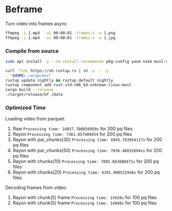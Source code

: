 # Beframe

Turn video into frames async

```sh
ffmpeg -i 1.mp4  -ss 00:00:01 -frames:v -o 1.png
ffmpeg -i 1.mp4  -ss 00:00:01 -frames:v -o 1.jpg
```
### Compile from source

```bash
sudo apt install -y --no-install-recommends pkg-config yasm nasm musl-dev clang llvm

curl -fsSL https://sh.rustup.rs | sh -s -- -y
. "$HOME/.cargo/env"
rustup update nightly && rustup default nightly
rustup component add rust-std-x86_64-unknown-linux-musl
cargo build --release
./target/release/bf /data
```

### Optimized Time

Loading video from parquet:

1. Raw `Processing time: 14857.700856959s` for 200 pq files
2. Rayon `Processing time: 7361.057489454` for 200 pq files
3. Rayon with par_chunks(30) `Processing time: 6945.763954117s` for 200 pq files
3. Rayon with par_chunks(50) `Processing time: 7036.46832694ss` for 200 pq files
4. Rayon with chunks(10) `Processing time: 7095.663088471s` for 200 pq files
4. Rayon with chunks(20) `Processing time: 6391.990532946s` for 200 pq files

Decoding frames from video:
1. Rayon with chunk(5) frame `Processing time: 15620s` for 100 pq files
1. Rayon with chunk(5) frame `Processing time: 14948s` for 100 pq files